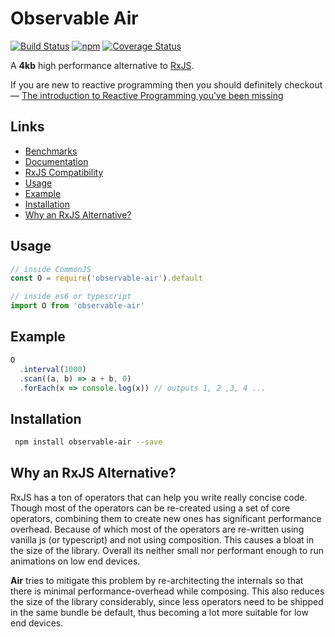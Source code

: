 # Observable Air

[![Build Status](https://travis-ci.org/tusharmath/rwc.svg?branch=master)](https://travis-ci.org/tusharmath/observable-air)
[![npm](https://img.shields.io/npm/v/observable-air.svg)](https://www.npmjs.com/package/observable-air)
[![Coverage Status](https://coveralls.io/repos/github/tusharmath/observable-air/badge.svg)](https://coveralls.io/github/tusharmath/observable-air)

A **4kb** high performance alternative to [RxJS].

If you are new to reactive programming then you should definitely checkout —  [The introduction to Reactive Programming you've been missing]

## Links
   - [Benchmarks]
   - [Documentation]
   - [RxJS Compatibility]
   - [Usage](#Usage)
   - [Example](#Example)
   - [Installation](#Installation)
   - [Why an RxJS Alternative?](#WhyanRxJSAlternative?)


[RxJS]:                                                          https://github.com/ReactiveX/rxjs
[Observable Proposal]:                                           https://github.com/tc39/proposal-observable
[Ramda]:                                                         http://ramdajs.com
[download and parsing]:                                          https://medium.com/@addyosmani/javascript-start-up-performance-69200f43b201#.upm9f4v8u
[The introduction to Reactive Programming you've been missing]:  https://gist.github.com/staltz/868e7e9bc2a7b8c1f754
[RxJS Compatibility]:                                            https://github.com/tusharmath/observable-air/blob/master/COMPATIBILITY.md
[Documentation]:                                                 https://tusharm.com/observable-air
[Benchmarks]:                                                    https://github.com/tusharmath/observable-air/blob/master/BENCHMARK.md

## Usage

```js
// inside CommonJS
const O = require('observable-air').default
```

```js
// inside es6 or typescript
import O from 'observable-air'
```

## Example
```js
O
  .interval(1000)
  .scan((a, b) => a + b, 0)
  .forEach(x => console.log(x)) // outputs 1, 2 ,3, 4 ...
```

## Installation

```bash
 npm install observable-air --save
```

## Why an RxJS Alternative?
RxJS has a ton of operators that can help you write really concise code. Though most of the operators can be re-created using a set of core operators, combining them to create new ones has significant performance overhead. Because of which most of the operators are re-written using vanilla js (or typescript) and not using composition. This causes a bloat in the size of the library. Overall its neither small nor performant enough to run animations on low end devices.
 
 **Air** tries to mitigate this problem by re-architecting the internals so that there is minimal performance-overhead while composing. This also reduces the size of the library considerably, since less operators need to be shipped in the same bundle be default, thus becoming a lot more suitable for low end devices.
